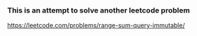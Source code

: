 ### This is an attempt to solve another leetcode problem

https://leetcode.com/problems/range-sum-query-immutable/